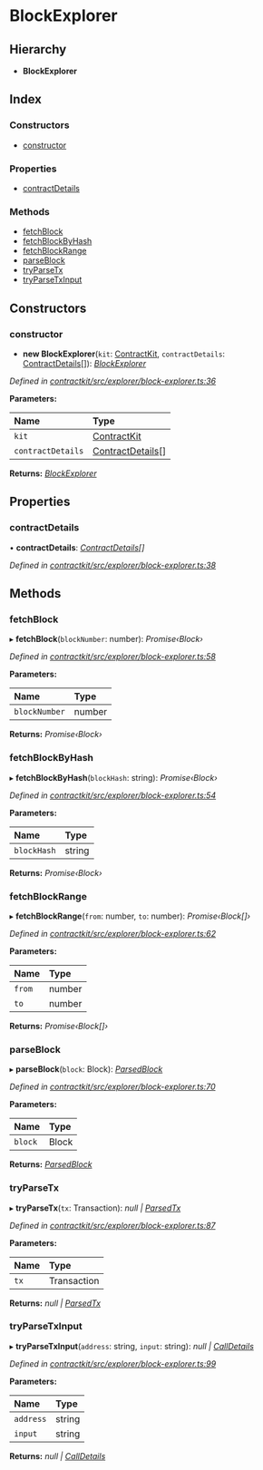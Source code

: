 # BlockExplorer

## Hierarchy

* **BlockExplorer**

## Index

### Constructors

* [constructor](../classes/_explorer_block_explorer_.blockexplorer.md#constructor)

### Properties

* [contractDetails](../classes/_explorer_block_explorer_.blockexplorer.md#contractdetails)

### Methods

* [fetchBlock](../classes/_explorer_block_explorer_.blockexplorer.md#fetchblock)
* [fetchBlockByHash](../classes/_explorer_block_explorer_.blockexplorer.md#fetchblockbyhash)
* [fetchBlockRange](../classes/_explorer_block_explorer_.blockexplorer.md#fetchblockrange)
* [parseBlock](../classes/_explorer_block_explorer_.blockexplorer.md#parseblock)
* [tryParseTx](../classes/_explorer_block_explorer_.blockexplorer.md#tryparsetx)
* [tryParseTxInput](../classes/_explorer_block_explorer_.blockexplorer.md#tryparsetxinput)

## Constructors

### constructor

+ **new BlockExplorer**\(`kit`: [ContractKit](../classes/_kit_.contractkit.md), `contractDetails`: [ContractDetails](../interfaces/_explorer_base_.contractdetails.md)\[\]\): [_BlockExplorer_](../classes/_explorer_block_explorer_.blockexplorer.md)

_Defined in_ [_contractkit/src/explorer/block-explorer.ts:36_](https://github.com/celo-org/celo-monorepo/blob/master/packages/contractkit/src/explorer/block-explorer.ts#L36)

**Parameters:**

| Name | Type |
| :--- | :--- |
| `kit` | [ContractKit](../classes/_kit_.contractkit.md) |
| `contractDetails` | [ContractDetails](../interfaces/_explorer_base_.contractdetails.md)\[\] |

**Returns:** [_BlockExplorer_](../classes/_explorer_block_explorer_.blockexplorer.md)

## Properties

### contractDetails

• **contractDetails**: [_ContractDetails_](../interfaces/_explorer_base_.contractdetails.md)_\[\]_

_Defined in_ [_contractkit/src/explorer/block-explorer.ts:38_](https://github.com/celo-org/celo-monorepo/blob/master/packages/contractkit/src/explorer/block-explorer.ts#L38)

## Methods

### fetchBlock

▸ **fetchBlock**\(`blockNumber`: number\): _Promise‹Block›_

_Defined in_ [_contractkit/src/explorer/block-explorer.ts:58_](https://github.com/celo-org/celo-monorepo/blob/master/packages/contractkit/src/explorer/block-explorer.ts#L58)

**Parameters:**

| Name | Type |
| :--- | :--- |
| `blockNumber` | number |

**Returns:** _Promise‹Block›_

### fetchBlockByHash

▸ **fetchBlockByHash**\(`blockHash`: string\): _Promise‹Block›_

_Defined in_ [_contractkit/src/explorer/block-explorer.ts:54_](https://github.com/celo-org/celo-monorepo/blob/master/packages/contractkit/src/explorer/block-explorer.ts#L54)

**Parameters:**

| Name | Type |
| :--- | :--- |
| `blockHash` | string |

**Returns:** _Promise‹Block›_

### fetchBlockRange

▸ **fetchBlockRange**\(`from`: number, `to`: number\): _Promise‹Block\[\]›_

_Defined in_ [_contractkit/src/explorer/block-explorer.ts:62_](https://github.com/celo-org/celo-monorepo/blob/master/packages/contractkit/src/explorer/block-explorer.ts#L62)

**Parameters:**

| Name | Type |
| :--- | :--- |
| `from` | number |
| `to` | number |

**Returns:** _Promise‹Block\[\]›_

### parseBlock

▸ **parseBlock**\(`block`: Block\): [_ParsedBlock_](../interfaces/_explorer_block_explorer_.parsedblock.md)

_Defined in_ [_contractkit/src/explorer/block-explorer.ts:70_](https://github.com/celo-org/celo-monorepo/blob/master/packages/contractkit/src/explorer/block-explorer.ts#L70)

**Parameters:**

| Name | Type |
| :--- | :--- |
| `block` | Block |

**Returns:** [_ParsedBlock_](../interfaces/_explorer_block_explorer_.parsedblock.md)

### tryParseTx

▸ **tryParseTx**\(`tx`: Transaction\): _null \|_ [_ParsedTx_](../interfaces/_explorer_block_explorer_.parsedtx.md)

_Defined in_ [_contractkit/src/explorer/block-explorer.ts:87_](https://github.com/celo-org/celo-monorepo/blob/master/packages/contractkit/src/explorer/block-explorer.ts#L87)

**Parameters:**

| Name | Type |
| :--- | :--- |
| `tx` | Transaction |

**Returns:** _null \|_ [_ParsedTx_](../interfaces/_explorer_block_explorer_.parsedtx.md)

### tryParseTxInput

▸ **tryParseTxInput**\(`address`: string, `input`: string\): _null \|_ [_CallDetails_](../interfaces/_explorer_block_explorer_.calldetails.md)

_Defined in_ [_contractkit/src/explorer/block-explorer.ts:99_](https://github.com/celo-org/celo-monorepo/blob/master/packages/contractkit/src/explorer/block-explorer.ts#L99)

**Parameters:**

| Name | Type |
| :--- | :--- |
| `address` | string |
| `input` | string |

**Returns:** _null \|_ [_CallDetails_](../interfaces/_explorer_block_explorer_.calldetails.md)

